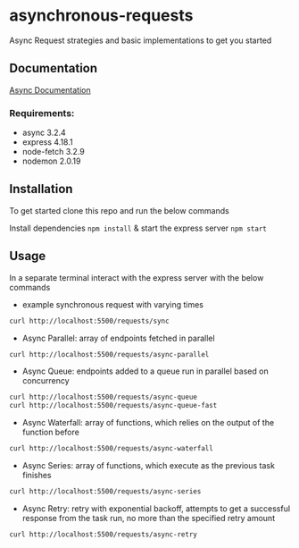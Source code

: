 # asynchronous-requests

Async Request strategies and basic implementations to get you started

## Documentation

[Async Documentation](https://caolan.github.io/async/v3/)

### Requirements:

- async 3.2.4
- express 4.18.1
- node-fetch 3.2.9
- nodemon 2.0.19

## Installation

To get started clone this repo and run the below commands

Install dependencies
`npm install`
& start the express server
`npm start`

## Usage

In a separate terminal interact with the express server with the below commands

- example synchronous request with varying times

```bash
curl http://localhost:5500/requests/sync
```

- Async Parallel: array of endpoints fetched in parallel

```bash
curl http://localhost:5500/requests/async-parallel
```

- Async Queue: endpoints added to a queue run in parallel based on concurrency

```bash
curl http://localhost:5500/requests/async-queue
curl http://localhost:5500/requests/async-queue-fast
```

- Async Waterfall: array of functions, which relies on the output of the function before

```bash
curl http://localhost:5500/requests/async-waterfall
```

- Async Series: array of functions, which execute as the previous task finishes

```bash
curl http://localhost:5500/requests/async-series
```

- Async Retry: retry with exponential backoff, attempts to get a successful response from the task run, no more than the specified retry amount

```bash
curl http://localhost:5500/requests/async-retry
```
